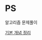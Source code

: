# PS
알고리즘 문제풀이

[기본 개념 정리](https://broadleaf-mist-919.notion.site/1c82b3b5659a4be09c2609501502b18b)
